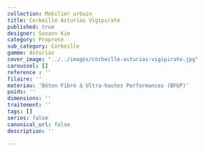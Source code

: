```yaml
---
collection: Mobilier urbain
title: Corbeille Asturias Vigipirate
published: true
designer: Sovann Kim
category: Propreté
sub_category: Corbeille
gamme: Asturias
cover_image: "../../images/corbeille-asturias-vigipirate.jpg"
caroussel: []
reference : ''
filaire: ''
materiau: 'Béton Fibré à Ultra-hautes Performances (BFUP)'
poids: ''
dimensions: ''
traitement: ''
tags: []
series: false
canonical_url: false
description: ''

---
```

